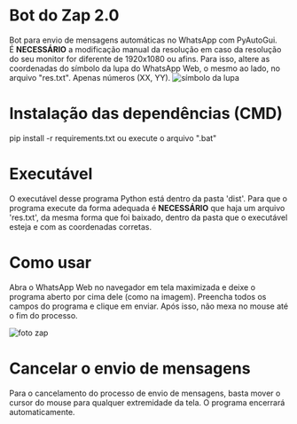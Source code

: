 # Bot do Zap 2.0

Bot para envio de mensagens automáticas no WhatsApp com PyAutoGui.<br/>
É <strong>NECESSÁRIO</strong> a modificação manual da resolução em caso da resolução do seu monitor for diferente de 1920x1080 ou afins. Para isso, altere as coordenadas do símbolo da lupa do WhatsApp Web, o mesmo ao lado, no arquivo "res.txt". Apenas números (XX, YY). 
<img src="https://user-images.githubusercontent.com/98707474/196701174-6ba02fa9-b303-44a7-8a5f-1ef3d32cae94.png" alt="símbolo da lupa">

# Instalação das dependências (CMD)

pip install -r requirements.txt ou execute o arquivo ".bat"

# Executável
O executável desse programa Python está dentro da pasta 'dist'. Para que o programa execute da forma adequada é <strong>NECESSÁRIO</strong> que haja um arquivo 'res.txt', da mesma forma que foi baixado, dentro da pasta que o executável esteja e com as coordenadas corretas.<br/>

# Como usar
Abra o WhatsApp Web no navegador em tela maximizada e deixe o programa aberto por cima dele (como na imagem). Preencha todos os campos do programa e clique em enviar. Após isso, não mexa no mouse até o fim do processo.

![foto zap](https://user-images.githubusercontent.com/98707474/199249888-bfa3fa86-a3a5-4063-8507-7e33d6ca038b.png)

# Cancelar o envio de mensagens
Para o cancelamento do processo de envio de mensagens, basta mover o cursor do mouse para qualquer extremidade da tela. O programa encerrará automaticamente.
